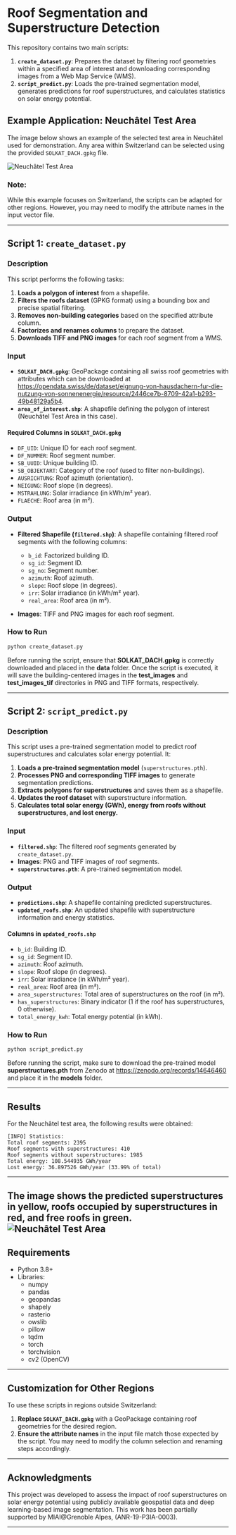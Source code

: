 # Roof Segmentation and Superstructure Detection

This repository contains two main scripts:
1. **`create_dataset.py`**: Prepares the dataset by filtering roof geometries within a specified area of interest and downloading corresponding images from a Web Map Service (WMS).
2. **`script_predict.py`**: Loads the pre-trained segmentation model, generates predictions for roof superstructures, and calculates statistics on solar energy potential.

## Example Application: Neuchâtel Test Area
The image below shows an example of the selected test area in Neuchâtel used for demonstration. Any area within Switzerland can be selected using the provided `SOLKAT_DACH.gpkg` file.

![Neuchâtel Test Area](test_area.JPG)

### Note:
While this example focuses on Switzerland, the scripts can be adapted for other regions. However, you may need to modify the attribute names in the input vector file.

---

## Script 1: `create_dataset.py`

### Description
This script performs the following tasks:
1. **Loads a polygon of interest** from a shapefile.
2. **Filters the roofs dataset** (GPKG format) using a bounding box and precise spatial filtering.
3. **Removes non-building categories** based on the specified attribute column.
4. **Factorizes and renames columns** to prepare the dataset.
5. **Downloads TIFF and PNG images** for each roof segment from a WMS.

### Input
- **`SOLKAT_DACH.gpkg`**: GeoPackage containing all swiss roof geometries with attributes which can be downloaded at https://opendata.swiss/de/dataset/eignung-von-hausdachern-fur-die-nutzung-von-sonnenenergie/resource/2446ce7b-8709-42a1-b293-49b48129a5b4.
- **`area_of_interest.shp`**: A shapefile defining the polygon of interest (Neuchâtel Test Area in this case).

#### Required Columns in `SOLKAT_DACH.gpkg`
- `DF_UID`: Unique ID for each roof segment.
- `DF_NUMMER`: Roof segment number.
- `SB_UUID`: Unique building ID.
- `SB_OBJEKTART`: Category of the roof (used to filter non-buildings).
- `AUSRICHTUNG`: Roof azimuth (orientation).
- `NEIGUNG`: Roof slope (in degrees).
- `MSTRAHLUNG`: Solar irradiance (in kWh/m² year).
- `FLAECHE`: Roof area (in m²).

### Output
- **Filtered Shapefile (`filtered.shp`)**: A shapefile containing filtered roof segments with the following columns:
  - `b_id`: Factorized building ID.
  - `sg_id`: Segment ID.
  - `sg_no`: Segment number.
  - `azimuth`: Roof azimuth.
  - `slope`: Roof slope (in degrees).
  - `irr`: Solar irradiance (in kWh/m² year).
  - `real_area`: Roof area (in m²).

- **Images**: TIFF and PNG images for each roof segment.

### How to Run
```bash
python create_dataset.py
```
Before running the script, ensure that **SOLKAT_DACH.gpkg** is correctly downloaded and placed in the **data** folder. Once the script is executed, it will save the building-centered images in the **test_images** and **test_images_tif** directories in PNG and TIFF formats, respectively.

---

## Script 2: `script_predict.py`

### Description
This script uses a pre-trained segmentation model to predict roof superstructures and calculates solar energy potential. It:
1. **Loads a pre-trained segmentation model** (`superstructures.pth`).
2. **Processes PNG and corresponding TIFF images** to generate segmentation predictions.
3. **Extracts polygons for superstructures** and saves them as a shapefile.
4. **Updates the roof dataset** with superstructure information.
5. **Calculates total solar energy (GWh), energy from roofs without superstructures, and lost energy.**

### Input
- **`filtered.shp`**: The filtered roof segments generated by `create_dataset.py`.
- **Images**: PNG and TIFF images of roof segments.
- **`superstructures.pth`**: A pre-trained segmentation model. 

### Output
- **`predictions.shp`**: A shapefile containing predicted superstructures.
- **`updated_roofs.shp`**: An updated shapefile with superstructure information and energy statistics.

#### Columns in `updated_roofs.shp`
- `b_id`: Building ID.
- `sg_id`: Segment ID.
- `azimuth`: Roof azimuth.
- `slope`: Roof slope (in degrees).
- `irr`: Solar irradiance (in kWh/m² year).
- `real_area`: Roof area (in m²).
- `area_superstructures`: Total area of superstructures on the roof (in m²).
- `has_superstructures`: Binary indicator (1 if the roof has superstructures, 0 otherwise).
- `total_energy_kwh`: Total energy potential (in kWh).

### How to Run
```bash
python script_predict.py
```
Before running the script, make sure to download the pre-trained model **superstructures.pth** from Zenodo at https://zenodo.org/records/14646460 and place it in the **models** folder.

---

## Results
For the Neuchâtel test area, the following results were obtained:

```plaintext
[INFO] Statistics:
Total roof segments: 2395
Roof segments with superstructures: 410
Roof segments without superstructures: 1985
Total energy: 108.544935 GWh/year
Lost energy: 36.897526 GWh/year (33.99% of total)
```
---
The image shows the predicted superstructures in yellow, roofs occupied by superstructures in red, and free roofs in green.
![Neuchâtel Test Area](test_area_output.JPG)
---

## Requirements
- Python 3.8+
- Libraries:
  - numpy
  - pandas
  - geopandas
  - shapely
  - rasterio
  - owslib
  - pillow
  - tqdm
  - torch
  - torchvision
  - cv2 (OpenCV)

---

## Customization for Other Regions
To use these scripts in regions outside Switzerland:
1. **Replace `SOLKAT_DACH.gpkg`** with a GeoPackage containing roof geometries for the desired region.
2. **Ensure the attribute names** in the input file match those expected by the script. You may need to modify the column selection and renaming steps accordingly.

---

## Acknowledgments
This project was developed to assess the impact of roof superstructures on solar energy potential using publicly available geospatial data and deep learning-based image segmentation. This work has been partially supported by MIAI@Grenoble Alpes, (ANR-19-P3IA-0003).

---
